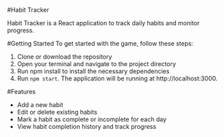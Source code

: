 #Habit Tracker

Habit Tracker is a React application to track daily habits and monitor progress.

#Getting Started
To get started with the game, follow these steps:

1. Clone or download the repository
2. Open your terminal and navigate to the project directory
3. Run npm install to install the necessary dependencies
4. Run `npm start`. The application will be running at http://localhost:3000.

#Features
- Add a new habit
- Edit or delete existing habits
- Mark a habit as complete or incomplete for each day
- View habit completion history and track progress
